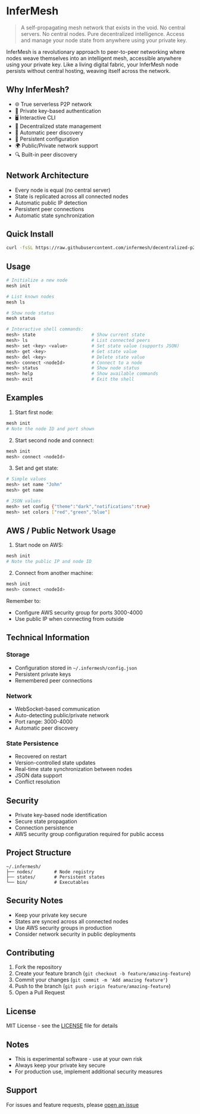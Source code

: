 # InferMesh

> A self-propagating mesh network that exists in the void. No central servers. No central nodes. Pure decentralized intelligence. Access and manage your node state from anywhere using your private key.

InferMesh is a revolutionary approach to peer-to-peer networking where nodes weave themselves into an intelligent mesh, accessible anywhere using your private key. Like a living digital fabric, your InferMesh node persists without central hosting, weaving itself across the network.

## Why InferMesh?

- 🌐 True serverless P2P network
- 🔑 Private key-based authentication
- 🖥️ Interactive CLI
- 📡 Decentralized state management
- 🔄 Automatic peer discovery
- 💾 Persistent configuration
- 🌍 Public/Private network support
- 🔍 Built-in peer discovery

## Network Architecture

- Every node is equal (no central server)
- State is replicated across all connected nodes
- Automatic public IP detection
- Persistent peer connections
- Automatic state synchronization

## Quick Install

```bash
curl -fsSL https://raw.githubusercontent.com/infermesh/decentralized-p2p/main/install.sh | sh
```

## Usage

```bash
# Initialize a new node
mesh init

# List known nodes
mesh ls

# Show node status
mesh status

# Interactive shell commands:
mesh> state                     # Show current state
mesh> ls                        # List connected peers
mesh> set <key> <value>         # Set state value (supports JSON)
mesh> get <key>                 # Get state value
mesh> del <key>                 # Delete state value
mesh> connect <nodeId>          # Connect to a node
mesh> status                    # Show node status
mesh> help                      # Show available commands
mesh> exit                      # Exit the shell
```

## Examples

1. Start first node:
```bash
mesh init
# Note the node ID and port shown
```

2. Start second node and connect:
```bash
mesh init
mesh> connect <nodeId>
```

3. Set and get state:
```bash
# Simple values
mesh> set name "John"
mesh> get name

# JSON values
mesh> set config {"theme":"dark","notifications":true}
mesh> set colors ["red","green","blue"]
```

## AWS / Public Network Usage

1. Start node on AWS:
```bash
mesh init
# Note the public IP and node ID
```

2. Connect from another machine:
```bash
mesh init
mesh> connect <nodeId>
```

Remember to:
- Configure AWS security group for ports 3000-4000
- Use public IP when connecting from outside

## Technical Information

### Storage
- Configuration stored in `~/.infermesh/config.json`
- Persistent private keys
- Remembered peer connections

### Network
- WebSocket-based communication
- Auto-detecting public/private network
- Port range: 3000-4000
- Automatic peer discovery

### State Persistence
- Recovered on restart
- Version-controlled state updates
- Real-time state synchronization between nodes
- JSON data support
- Conflict resolution

## Security

- Private key-based node identification
- Secure state propagation
- Connection persistence
- AWS security group configuration required for public access

## Project Structure

```
~/.infermesh/
├── nodes/        # Node registry
├── states/       # Persistent states
└── bin/          # Executables
```

## Security Notes

- Keep your private key secure
- States are synced across all connected nodes
- Use AWS security groups in production
- Consider network security in public deployments

## Contributing

1. Fork the repository
2. Create your feature branch (`git checkout -b feature/amazing-feature`)
3. Commit your changes (`git commit -m 'Add amazing feature'`)
4. Push to the branch (`git push origin feature/amazing-feature`)
5. Open a Pull Request

## License

MIT License - see the [LICENSE](LICENSE) file for details

## Notes

- This is experimental software - use at your own risk
- Always keep your private key secure
- For production use, implement additional security measures

## Support

For issues and feature requests, please [open an issue](https://github.com/infermesh/decentralized-p2p/issues)
